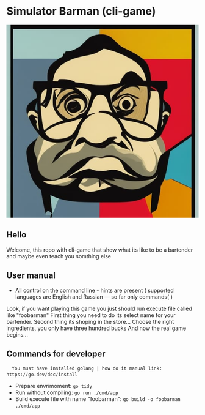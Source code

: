 # Simulator Barman (cli-game)

<p align="center">
  <img src="./assets/logogame.jpg" alt="Foobarman cli-game"/>
</p>

## Hello

Welcome, this repo with cli-game that show what its like to be a bartender
and maybe even teach you somthing else

## User manual

* All control on the command line - hints are present ( supported languages are English and Russian — so far only commands( )

Look, if you want playing this game you just should run execute file called like "foobarman"
First thing you need to do its select name for your bartender.
Second thing its shoping in the store... Choose the right ingredients, you only have three hundred bucks
And now the real game begins... 

## Commands for developer

```
  You must have installed golang | how do it manual link: https://go.dev/doc/install
```

* Prepare envrimoment: ```go tidy```
* Run without compiling: ```go run ./cmd/app```
* Build execute file with name "foobarman": ```go build -o foobarman ./cmd/app```

